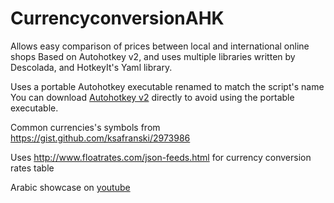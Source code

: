 # CurrencyconversionAHK
Allows easy comparison of prices between local and international online shops Based on Autohotkey v2, and uses multiple libraries written by Descolada, and HotkeyIt's Yaml library.

Uses a portable Autohotkey executable renamed to match the script's name
You can download [Autohotkey v2](https://www.autohotkey.com/) directly to avoid using the portable executable.

Common currencies's symbols from https://gist.github.com/ksafranski/2973986

Uses http://www.floatrates.com/json-feeds.html for currency conversion rates table

Arabic showcase on [youtube](https://youtu.be/qP5hBoRbKWc)
